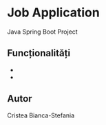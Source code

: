 # Job Application

Java Spring Boot Project

## Funcționalități

-
-
## Autor
Cristea Bianca-Stefania
